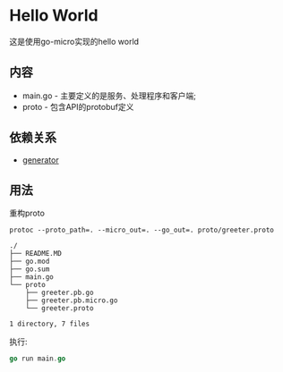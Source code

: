 # Hello World
这是使用go-micro实现的hello world

## 内容
- main.go - 主要定义的是服务、处理程序和客户端;
- proto - 包含API的protobuf定义

## 依赖关系
- [generator](https://github.com/go-micro/generator)

## 用法
重构proto
```shell
protoc --proto_path=. --micro_out=. --go_out=. proto/greeter.proto
```
```shell
./
├── README.MD
├── go.mod
├── go.sum
├── main.go
└── proto
    ├── greeter.pb.go
    ├── greeter.pb.micro.go
    └── greeter.proto

1 directory, 7 files
```

执行:
```go
go run main.go
```
